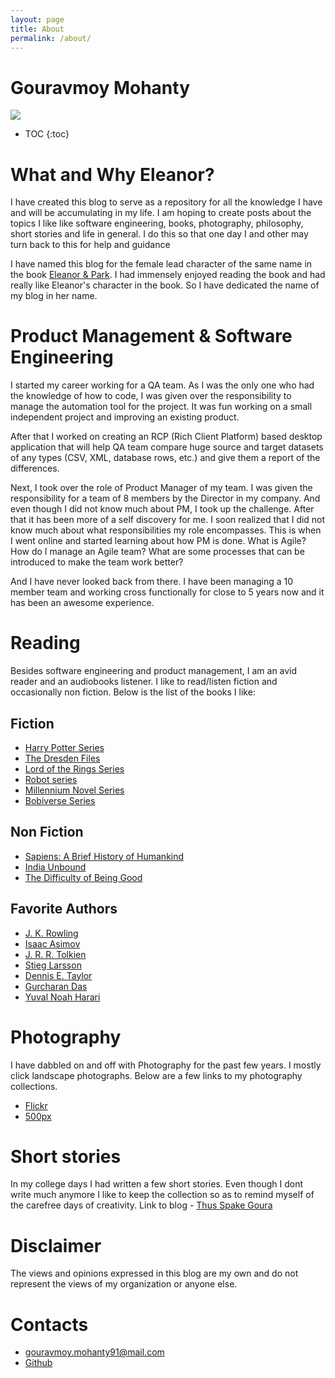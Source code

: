 ```yaml
---
layout: page
title: About
permalink: /about/
---
```

# Gouravmoy Mohanty

![](/eleanor/assets/images/profile.jpg)

* TOC
{:toc}

# What and Why Eleanor?

I have created this blog to serve as a repository for all the knowledge I have and will be accumulating in my life. I am hoping to create posts about the topics I like like software engineering, books, photography, philosophy, short stories and life in general. I do this so that one day I and other may turn back to this for help and guidance 

I have named this blog for the female lead character of the same name in the book [Eleanor & Park](https://en.wikipedia.org/wiki/Eleanor_%26_Park). I had immensely enjoyed reading the book and had really like Eleanor's character in the book. So I have dedicated the  name of my blog in her name. 

# Product Management & Software Engineering

I started my career working for a QA team. As I was the only one who had the knowledge of how to code, I was given over the responsibility to manage the automation tool for the project. It was fun working on a small independent project and improving an existing product.

After that I worked on creating an RCP (Rich Client Platform) based desktop application that will help QA team compare huge source and target datasets of any types (CSV, XML, database rows, etc.) and give them a report of the differences.

Next, I took over the role of Product Manager of my team. I was given the responsibility for a team of 8 members by the Director in my company. And even though I did not know much about PM, I took up the challenge. After that it has been more of a self discovery for me. I soon realized that I did not know much about what responsibilities my role encompasses. This is when I went online and started learning about how PM is done. What is Agile? How do I manage an Agile team? What are some processes that can be introduced to make the team work better? 

And I have never looked back from there. I have been managing a 10 member team and working cross functionally for close to 5 years now and it has been an awesome experience. 

# Reading

Besides software engineering and product management, I am an avid reader and an audiobooks listener. I like to read/listen fiction and occasionally non fiction. Below is the list of the books I like:

## Fiction

- [Harry Potter Series](https://en.wikipedia.org/wiki/Harry_Potter)
- [The Dresden Files](https://en.wikipedia.org/wiki/The_Dresden_Files)
- [Lord of the Rings Series](https://en.wikipedia.org/wiki/The_Lord_of_the_Rings)
- [Robot series](https://en.wikipedia.org/wiki/Robot_series)
- [Millennium Novel Series](https://en.wikipedia.org/wiki/Millennium_(novel_series))
- [Bobiverse Series](https://www.goodreads.com/series/192752-bobiverse)

## Non Fiction

- [Sapiens: A Brief History of Humankind](https://en.wikipedia.org/wiki/Sapiens:_A_Brief_History_of_Humankind)
- [India Unbound](https://en.wikipedia.org/wiki/India_Unbound)
- [The Difficulty of Being Good](https://en.wikipedia.org/wiki/The_Difficulty_of_Being_Good)

## Favorite Authors

- [J. K. Rowling](https://en.wikipedia.org/wiki/J._K._Rowling)
- [Isaac Asimov](https://en.wikipedia.org/wiki/Isaac_Asimov)
- [J. R. R. Tolkien](https://en.wikipedia.org/wiki/J._R._R._Tolkien)
- [Stieg Larsson](https://en.wikipedia.org/wiki/Stieg_Larsson)
- [Dennis E. Taylor](https://en.wikipedia.org/wiki/Dennis_E._Taylor)
- [Gurcharan Das](https://en.wikipedia.org/wiki/Gurcharan_Das)
- [Yuval Noah Harari](https://en.wikipedia.org/wiki/Yuval_Noah_Harari)

# Photography

I have dabbled on and off with Photography for the past few years. I mostly click landscape photographs. Below are a few links to my photography collections.

- [Flickr](https://www.flickr.com/photos/97713098@N06/)
- [500px](https://500px.com/p/GouravmoyMohanty?view=photos)

# Short stories

In my college days I had written a few short stories. Even though I dont write much anymore I like to keep the collection so as to remind myself of the carefree days of creativity. Link to blog - [Thus Spake Goura](https://thusspakegoura.blogspot.com/2015/01/arre-de-na.html)

# Disclaimer

The views and opinions expressed in this blog are my own and do not represent the views of my organization or anyone else.

# Contacts

- [gouravmoy.mohanty91@mail.com](mailto:gouravmoy.mohanty91@mail.com)
- [Github](https://github.com/Gouravmoy)